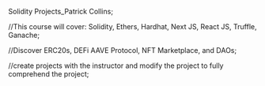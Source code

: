 Solidity Projects_Patrick Collins;

//This course will cover: Solidity, Ethers, Hardhat, Next JS, React JS, Truffle, Ganache;

//Discover ERC20s, DEFi AAVE Protocol, NFT Marketplace, and DAOs;

//create projects with the instructor and modify the project to fully comprehend the project;

